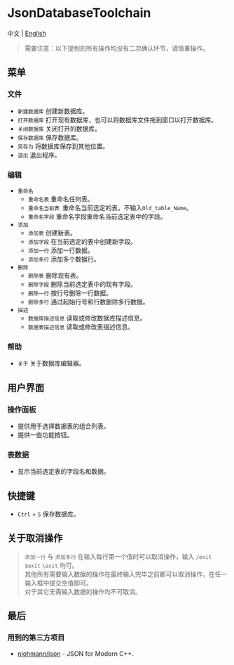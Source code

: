 # JsonDatabaseToolchain

中文 | [English](http://www.github.com/Coder33485/JsonDatabaseToolchain/blob/master/README.md)

> 需要注意：以下提到的所有操作均没有二次确认环节，请慎重操作。

## 菜单

### 文件

- `新建数据库` 创建新数据库。
- `打开数据库` 打开现有数据库，也可以将数据库文件拖到窗口以打开数据库。
- `关闭数据库` 关闭打开的数据库。
- `保存数据库` 保存数据库。
- `另存为` 将数据库保存到其他位置。
- `退出` 退出程序。

### 编辑

- `重命名`
	- `重命名表` 重命名任何表。
	- `重命名当前表 `重命名当前选定的表，不输入`Old_table_Name`。
	- `重命名字段` 重命名字段重命名当前选定表中的字段。
- `添加`
	- `添加表` 创建新表。
	- `添加字段` 在当前选定的表中创建新字段。
	- `添加一行` 添加一行数据。
	- `添加多行` 添加多个数据行。
- `删除`
	- `删除表` 删除现有表。
	- `删除字段` 删除当前选定表中的现有字段。
	- `删除一行` 按行号删除一行数据。
	- `删除多行` 通过起始行号和行数删除多行数据。
- `描述`
	- `数据库描述信息` 读取或修改数据库描述信息。
	- `数据表描述信息` 读取或修改表描述信息。

### 帮助

- `关于` 关于数据库编辑器。

## 用户界面

### 操作面板

- 提供用于选择数据表的组合列表。
- 提供一些功能按钮。

### 表数据

- 显示当前选定表的字段名和数据。

## 快捷键

- `Ctrl` + `S` 保存数据库。

## 关于取消操作

> `添加一行` 与 `添加多行` 在输入每行第一个值时可以取消操作，输入 `/exit` `$exit` `\exit` 均可。<br/>
> 其他所有需要输入数据的操作在最终输入完毕之前都可以取消操作，在任一输入框中提交空值即可。<br/>
> 对于其它无需输入数据的操作均不可取消。

## 最后

### 用到的第三方项目

- [nlohmann/json](https://github.com/nlohmann/json) - JSON for Modern C++.
